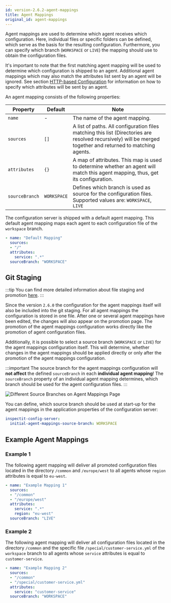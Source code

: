 ```yaml
---
id: version-2.6.2-agent-mappings
title: Agent Mappings
original_id: agent-mappings
---
```


Agent mappings are used to determine which agent receives which configuration. Here, individual files or specific 
folders can be defined, which serve as the basis for the resulting configuration. 
Furthermore, you can specify which branch (`WORKSPACE` or `LIVE`) the mapping should use to obtain the configuration files.

It's important to note that the first matching agent mapping will be used to determine which configuration is shipped to an agent.
Additional agent mappings which may also match the attributes list sent by an agent will be ignored.
See section [HTTP-based Configuration](configuration/external-configuration-sources.md#http-based-configuration) for
information on how to specify which attributes will be sent by an agent.

An agent mapping consists of the following properties:

| Property | Default | Note |
| --- | --- | --- |
| `name` | - | The name of the agent mapping. |
| `sources` | `[]` | A list of paths. All configuration files matching this list (Directories are resolved recursively) will be merged together and returned to matching agents. |
| `attributes` | `{}` | A map of attributes. This map is used to determine whether an agent will match this agent mapping, thus, get its configuration. |
| `sourceBranch` | `WORKSPACE` | Defines which branch is used as source for the configuration files. Supported values are: `WORKSPACE`, `LIVE` |


The configuration server is shipped with a default agent mapping.
This default agent mapping maps each agent to each configuration file of the `workspace` branch.

```YAML
- name: "Default Mapping"
  sources:
  - "/"
  attributes:
    service: ".*"
  sourceBranch: "WORKSPACE"
```

## Git Staging

:::tip
You can find more detailed information about file staging and promotion [here](config-server/files-staging.md).
:::

Since the version `2.6.0` the configuration for the agent mappings itself will also be included into the git staging. For all agent mappings 
the configuration is stored in one file. After one or several agent mappings have been edited, the changes will also
appear on the promotion page. The promotion of the agent mappings configuration works directly like the promotion of agent configuration files.

Additionally, it is possible to select a source branch (`WORKSPACE` or `LIVE`) for the agent mappings configuration itself. 
This will determine, whether changes in the agent mappings should be applied directly or only after the promotion of the 
agent mappings configuration.

:::important
The source branch for the agent mappings configuration will **not affect** the defined `sourceBranch` in each **individual agent mapping**!
The `sourceBranch` property of an individual agent mapping determines, which branch should be used for the agent configuration files.
:::

![Different Source Branches on Agent Mappings Page](assets/agent_mappings_source_branch.png)

You can define, which source branch should be used at start-up for the agent mappings
in the application properties of the configuration server:

```YAML
inspectit-config-server:
  initial-agent-mappings-source-branch: WORKSPACE
```

## Example Agent Mappings

### Example 1

The following agent mapping will deliver all promoted configuration files located in the directory `/common` and `/europe/west` to all agents whose `region` attributes is equal to `eu-west`.

```YAML
- name: "Example Mapping 1"
  sources:
  - "/common"
  - "/europe/west"
  attributes:
    service: ".*"
    region: "eu-west"
  sourceBranch: "LIVE"
```

### Example 2

The following agent mapping will deliver all configuration files located in the directory `/common` and the specific file `/special/customer-service.yml` of the `workspace` branch to all agents whose `service` attributes is equal to `customer-service`.

```YAML
- name: "Example Mapping 2"
  sources:
  - "/common"
  - "/special/customer-service.yml"
  attributes:
    service: "customer-service"
  sourceBranch: "WORKSPACE"
```
